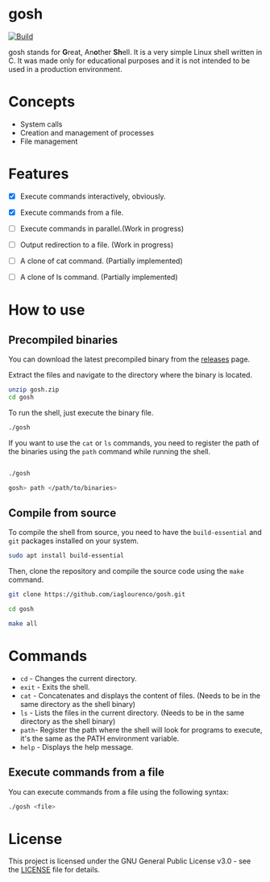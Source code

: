 # gosh

[![Build](https://github.com/iaglourenco/gosh/actions/workflows/builld.yaml/badge.svg)](https://github.com/iaglourenco/gosh/actions/workflows/builld.yaml)

gosh stands for **G**reat, An**o**ther **Sh**ell. It is a very simple Linux shell written in C. It was made only for educational purposes and it is not intended to be used in a production environment.

# Concepts
- System calls
- Creation and management of processes
- File management


# Features
- [x] Execute commands interactively, obviously.
- [x] Execute commands from a file.
- [ ] Execute commands in parallel.(Work in progress)
- [ ] Output redirection to a file. (Work in progress)
- [ ] A clone of cat command. (Partially implemented)
- [ ] A clone of ls command. (Partially implemented)


# How to use

## Precompiled binaries

You can download the latest precompiled binary from the [releases](https://github.com/iaglourenco/gosh/releases) page.

Extract the files and navigate to the directory where the binary is located.

```bash
unzip gosh.zip
cd gosh
```

To run the shell, just execute the binary file.

```bash
./gosh
```

If you want to use the `cat` or `ls` commands, you need to register the path of the binaries using the `path` command while running the shell.

```bash

./gosh

gosh> path </path/to/binaries>
```


## Compile from source

To compile the shell from source, you need to have the `build-essential` and `git` packages installed on your system.

```bash
sudo apt install build-essential
```

Then, clone the repository and compile the source code using the `make` command.

```bash
git clone https://github.com/iaglourenco/gosh.git

cd gosh

make all
```

# Commands

- `cd` - Changes the current directory.
- `exit` - Exits the shell.
- `cat` - Concatenates and displays the content of files. (Needs to be in the same directory as the shell binary)
- `ls` - Lists the files in the current directory. (Needs to be in the same directory as the shell binary)
- `path`- Register the path where the shell will look for programs to execute, it's the same as the PATH environment variable.
- `help` - Displays the help message.


## Execute commands from a file

You can execute commands from a file using the following syntax:

```bash
./gosh <file>
```

# License

This project is licensed under the GNU General Public License v3.0 - see the [LICENSE](LICENSE) file for details.
